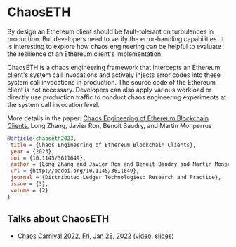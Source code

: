 # ChaosETH

By design an Ethereum client should be fault-tolerant on turbulences in production. But developers need to verify the error-handling capabilities. It is interesting to explore how chaos engineering can be helpful to evaluate the resilience of an Ethereum client's implementation.

ChaosETH is a chaos engineering framework that intercepts an Ethereum client's system call invocations and actively injects error codes into these system call invocations in production. The source code of the Ethereum client is not necessary. Developers can also apply various workload or directly use production traffic to conduct chaos engineering experiments at the system call invocation level.

More details in the paper: [Chaos Engineering of Ethereum Blockchain Clients](https://arxiv.org/abs/2111.00221), Long Zhang, Javier Ron, Benoit Baudry, and Martin Monperrus
```bibtex
@article{chaoseth2023,
 title = {Chaos Engineering of Ethereum Blockchain Clients},
 year = {2023},
 doi = {10.1145/3611649},
 author = {Long Zhang and Javier Ron and Benoit Baudry and Martin Monperrus},
 url = {http://oadoi.org/10.1145/3611649},
 journal = {Distributed Ledger Technologies: Research and Practice},
 issue = {3},
 volume = {2}
}
```


## Talks about ChaosETH

- [Chaos Carnival 2022, Fri, Jan 28, 2022](https://chaoscarnival.io/) ([video](https://www.youtube.com/watch?v=usQahWP-sw0), [slides](https://docs.google.com/presentation/d/1LoetayWDsJfBp9h3qmydaQWbcK_gfw0M29SMkl67YRY/edit?usp=sharing))
